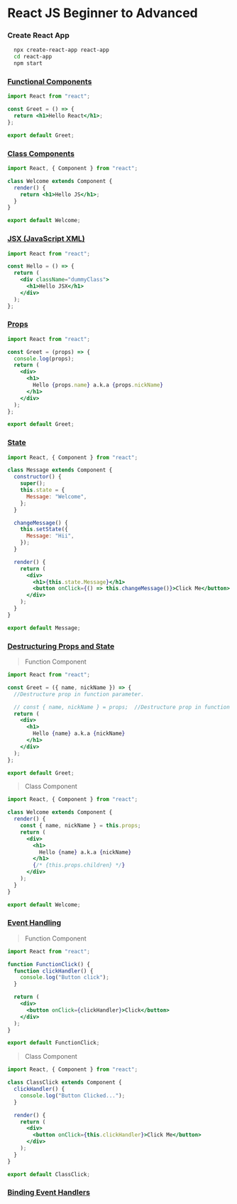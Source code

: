 # React JS Beginner to Advanced

### Create React App

```bash
  npx create-react-app react-app
  cd react-app
  npm start
```

### [Functional Components](https://github.com/SaishJ/React-JS-Beginner-to-Advanced/tree/967f06ec783f29c6cf5dac70a6d4205a0acd537c/src/components)

```jsx
import React from "react";

const Greet = () => {
  return <h1>Hello React</h1>;
};

export default Greet;
```

### [Class Components](https://github.com/SaishJ/React-JS-Beginner-to-Advanced/tree/75de59bc80822bb37c23b7aa597a814394a1ec1c/src/components)

```jsx
import React, { Component } from "react";

class Welcome extends Component {
  render() {
    return <h1>Hello JS</h1>;
  }
}

export default Welcome;
```

### [JSX (JavaScript XML)](https://github.com/SaishJ/React-JS-Beginner-to-Advanced/tree/0048fef8c66089b7059f06fdeb3dd03ceb706a42/src)

```jsx
import React from "react";

const Hello = () => {
  return (
    <div className="dummyClass">
      <h1>Hello JSX</h1>
    </div>
  );
};
```

### [Props](https://github.com/SaishJ/React-JS-Beginner-to-Advanced/tree/e05e7572b0109219728ec3ba80a4536d178758dd/src)

```jsx
import React from "react";

const Greet = (props) => {
  console.log(props);
  return (
    <div>
      <h1>
        Hello {props.name} a.k.a {props.nickName}
      </h1>
    </div>
  );
};

export default Greet;
```

### [State](https://github.com/SaishJ/React-JS-Beginner-to-Advanced/tree/7ae573ec1a58e3298ed81145ba1dfc1ba30f11e4/src/components)

```jsx
import React, { Component } from "react";

class Message extends Component {
  constructor() {
    super();
    this.state = {
      Message: "Welcome",
    };
  }

  changeMessage() {
    this.setState({
      Message: "Hii",
    });
  }

  render() {
    return (
      <div>
        <h1>{this.state.Message}</h1>
        <button onClick={() => this.changeMessage()}>Click Me</button>
      </div>
    );
  }
}

export default Message;
```

### [Destructuring Props and State](https://github.com/SaishJ/React-JS-Beginner-to-Advanced/commit/502b59a4fd9966d031ebc86cfd56ae66a2dec23f)

> Function Component

```jsx
import React from "react";

const Greet = ({ name, nickName }) => {
  //Destructure prop in function parameter.

  // const { name, nickName } = props;  //Destructure prop in function body.
  return (
    <div>
      <h1>
        Hello {name} a.k.a {nickName}
      </h1>
    </div>
  );
};

export default Greet;
```

> Class Component

```jsx
import React, { Component } from "react";

class Welcome extends Component {
  render() {
    const { name, nickName } = this.props;
    return (
      <div>
        <h1>
          Hello {name} a.k.a {nickName}
        </h1>
        {/* {this.props.children} */}
      </div>
    );
  }
}

export default Welcome;
```

### [Event Handling](https://github.com/SaishJ/React-JS-Beginner-to-Advanced/commit/71a77b9eae9d1a2c624436b31d1b43a13d26fa7c)

> Function Component

```jsx
import React from "react";

function FunctionClick() {
  function clickHandler() {
    console.log("Button click");
  }

  return (
    <div>
      <button onClick={clickHandler}>Click</button>
    </div>
  );
}

export default FunctionClick;
```

> Class Component

```jsx
import React, { Component } from "react";

class ClassClick extends Component {
  clickHandler() {
    console.log("Button Clicked...");
  }

  render() {
    return (
      <div>
        <button onClick={this.clickHandler}>Click Me</button>
      </div>
    );
  }
}

export default ClassClick;
```

### [Binding Event Handlers](https://github.com/SaishJ/React-JS-Beginner-to-Advanced/commit/6999a5a35a3c163f62a3918ce5e47ebeb38d02dc#diff-d8e2fd228629da81ebb95e75620e3bff49619c19c32244fdeea37f9b0b365ec7)
